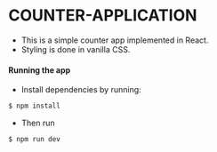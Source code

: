 # COUNTER-APPLICATION

-   This is a simple counter app implemented in React.
-   Styling is done in vanilla CSS.

#### Running the app

-   Install dependencies by running:

```bash
$ npm install
```

-   Then run

```bash
$ npm run dev
```
